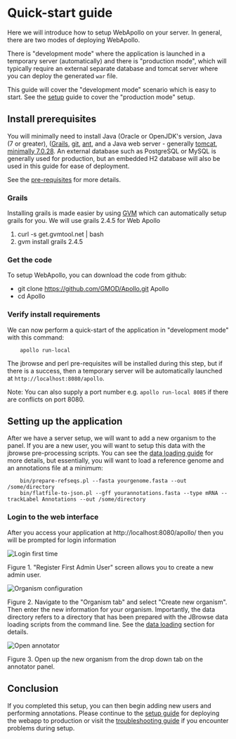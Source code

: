 # Quick-start guide

Here we will introduce how to setup WebApollo on your server. In general, there are two modes of deploying WebApollo.

There is "development mode" where the application is launched in a temporary server (automatically) and there is "production mode", which will typically require an external separate database and tomcat server where you can deploy the generated `war` file.

This guide will cover the "development mode" scenario which is easy to start. See the [setup](Setup) guide to cover the "production mode" setup.

## Install prerequisites

You will minimally need to install Java (Oracle or OpenJDK's version, Java (7 or greater), ([Grails](https://grails.org/), [git](https://git-scm.com/), [ant](http://ant.apache.org/), and a Java web server - generally [tomcat, minimally 7.0.28](http://tomcat.apache.org/). An external database such as PostgreSQL or MySQL is generally used for production, but an embedded H2 database will also be used in this guide for ease of deployment.

See the [pre-requisites](Prerequisites.md) for more details.


### Grails

Installing grails is made easier by using [GVM](http://gvmtool.net/) which can automatically setup grails for you. We will use grails 2.4.5 for Web Apollo

1. curl -s get.gvmtool.net | bash
2. gvm install grails 2.4.5

### Get the code

To setup WebApollo, you can download the code from github:

- git clone https://github.com/GMOD/Apollo.git Apollo
- cd Apollo


### Verify install requirements

We can now perform a quick-start of the application in "development mode" with this command:

```
    apollo run-local
```

The jbrowse and perl pre-requisites will be installed during this step, but if there is a success, then a temporary server will be automatically launched at `http://localhost:8080/apollo`.

Note: You can also supply a port number e.g. `apollo run-local 8085` if there are conflicts on port 8080.

## Setting up the application


After we have a server setup, we will want to add a new organism to the panel. If you are a new user, you will want to setup this data with the jbrowse pre-processing scripts. You can see the [data loading guide](Data_loading.md) for more details, but essentially, you will want to load a reference genome and an annotations file at a minimum:

```
    bin/prepare-refseqs.pl --fasta yourgenome.fasta --out /some/directory
    bin/flatfile-to-json.pl --gff yourannotations.fasta --type mRNA --trackLabel Annotations --out /some/directory
```



### Login to the web interface

After you access your application at http://localhost:8080/apollo/ then you will be prompted for login information

![Login first time](images/1.png)

Figure 1. "Register First Admin User" screen allows you to create a new admin user.


![Organism configuration](images/2.png)

Figure 2. Navigate to the "Organism tab" and select "Create new organism". Then enter the new information for your
organism. Importantly, the data directory refers to a directory that has been prepared with the JBrowse data loading
scripts from the command line. See the [data loading](Data_loading.md) section for details.

![Open annotator](images/3.png)

Figure 3. Open up the new organism from the drop down tab on the annotator panel.



## Conclusion

If you completed this setup, you can then begin adding new users and performing annotations. Please continue to the [setup guide](Setup.md) for deploying the webapp to production or visit the [troubleshooting guide](Troubleshooting.md) if you encounter problems during setup.
